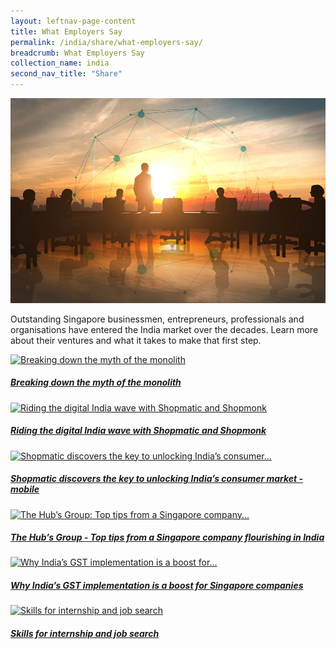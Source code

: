 ```yaml
---
layout: leftnav-page-content
title: What Employers Say
permalink: /india/share/what-employers-say/
breadcrumb: What Employers Say
collection_name: india
second_nav_title: "Share"
---
```


![banner-what-employers-say](\images\india-employers\What-employers-say-new.jpg)

Outstanding Singapore businessmen, entrepreneurs, professionals and organisations have entered the India market over the decades. Learn more about their ventures and what it takes to make that first step.

<div>
	<div class="row is-multiline">
		<div class="col is-half-tablet padding--bottom--lg">
			<a href="/india/share/what-employers-say/myth-monolith/" class="project-link">
				<img src="/images/india-employers/myth-monolith-small.jpg" alt="Breaking down the myth of the monolith" class="project-image">
			<div class="project-card">
				<div class="project-title margin--bottom--xs">
					<h5><b>Breaking down the myth of the monolith</b></h5>
				</div>
			</div>
			</a>
		</div>
		<div class="col is-half-tablet padding--bottom--lg">
			<a href="/india/share/what-employers-say/digital-wave/" class="project-link">
				<img src="/images/india-employers/digital-wave-small.jpg" alt="Riding the digital India wave with Shopmatic and Shopmonk" class="project-image">
			<div class="project-card">
				<div class="project-title margin--bottom--xs">
					<h5><b>Riding the digital India wave with Shopmatic and Shopmonk</b></h5>
				</div>
			</div>
			</a>
		</div>
	</div>
</div>

<p><p>

<div>
	<div class="row is-multiline">
		<div class="col is-half-tablet padding--bottom--lg">
			<a href="/india/share/what-employers-say/shopmatic/" class="project-link">
				<img src="/images/india-employers/shopmatic-small.jpg" alt="Shopmatic discovers the key to unlocking India’s consumer..." class="project-image">
			<div class="project-card">
				<div class="project-title margin--bottom--xs">
					<h5><b>Shopmatic discovers the key to unlocking India’s consumer market - mobile</b></h5>
				</div>
			</div>
			</a>
		</div>
		<div class="col is-half-tablet padding--bottom--lg">
			<a href="/india/share/what-employers-say/hubs-group/" class="project-link">
				<img src="/images/india-employers/hubs-group-small.jpg" alt="The Hub’s Group: Top tips from a Singapore company..." class="project-image">
			<div class="project-card">
				<div class="project-title margin--bottom--xs">
					<h5><b>The Hub’s Group - Top tips from a Singapore company flourishing in India</b></h5>
				</div>
			</div>
			</a>
		</div>
	</div>
</div>

<p><p>

<div>
	<div class="row is-multiline">
		<div class="col is-half-tablet padding--bottom--lg">
			<a href="/india/share/what-employers-say/india-gst/" class="project-link">
				<img src="/images/india-employers/india-gst-small.jpg" alt="Why India’s GST implementation is a boost for..." class="project-image">
			<div class="project-card">
				<div class="project-title margin--bottom--xs">
					<h5><b>Why India’s GST implementation is a boost for Singapore companies</b></h5>
				</div>
			</div>
			</a>
		</div>
		<div class="col is-half-tablet padding--bottom--lg">
			<a href="/india/share/what-employers-say/skills-internship-job-search/" class="project-link">
				<img src="/images/india-employers/Skills-for-internship-small.jpg" alt="Skills for internship and job search" class="project-image">
			<div class="project-card">
				<div class="project-title margin--bottom--xs">
					<h5><b>Skills for internship and job search</b></h5>
				</div>
			</div>
			</a>
		</div>
	</div>
</div>
